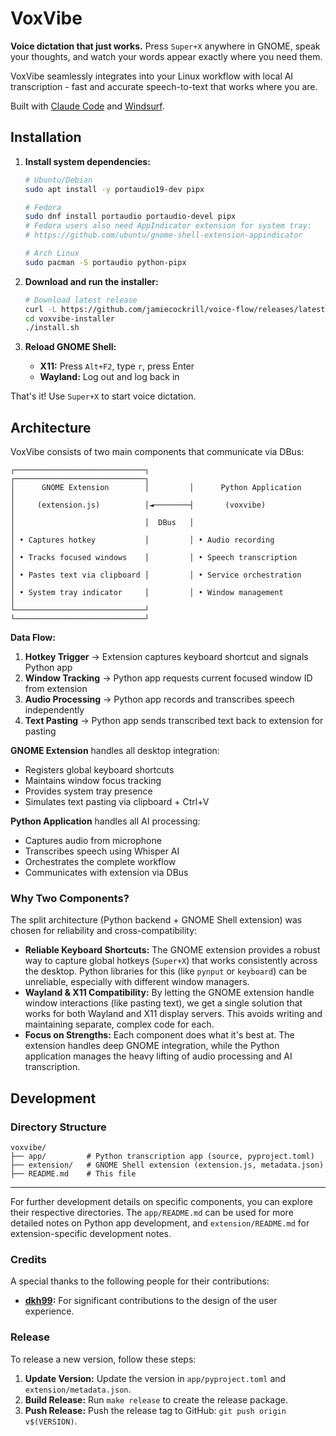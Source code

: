 # VoxVibe

**Voice dictation that just works.** Press `Super+X` anywhere in GNOME, speak your thoughts, and watch your words appear exactly where you need them.

VoxVibe seamlessly integrates into your Linux workflow with local AI transcription - fast and accurate speech-to-text that works where you are.

Built with [Claude Code](https://www.anthropic.com/claude-code) and [Windsurf](https://windsurf.com/).

## Installation

1. **Install system dependencies:**
   ```bash
   # Ubuntu/Debian
   sudo apt install -y portaudio19-dev pipx
   
   # Fedora
   sudo dnf install portaudio portaudio-devel pipx
   # Fedora users also need AppIndicator extension for system tray:
   # https://github.com/ubuntu/gnome-shell-extension-appindicator
   
   # Arch Linux
   sudo pacman -S portaudio python-pipx
   ```

2. **Download and run the installer:**
   ```bash
   # Download latest release
   curl -L https://github.com/jamiecockrill/voice-flow/releases/latest/download/voxvibe-installer.tar.gz | tar -xz
   cd voxvibe-installer
   ./install.sh
   ```

3. **Reload GNOME Shell:**
   - **X11:** Press `Alt+F2`, type `r`, press Enter
   - **Wayland:** Log out and log back in

That's it! Use `Super+X` to start voice dictation.

## Architecture

VoxVibe consists of two main components that communicate via DBus:

```
┌─────────────────────────────┐         ┌─────────────────────────────┐
│      GNOME Extension        │         │      Python Application     │
│     (extension.js)          │◄────────┤       (voxvibe)             │
│                             │  DBus   │                             │
│ • Captures hotkey           │         │ • Audio recording           │
│ • Tracks focused windows    │         │ • Speech transcription      │
│ • Pastes text via clipboard │         │ • Service orchestration     │
│ • System tray indicator     │         │ • Window management         │
└─────────────────────────────┘         └─────────────────────────────┘
```

**Data Flow:**
1. **Hotkey Trigger** → Extension captures keyboard shortcut and signals Python app
2. **Window Tracking** → Python app requests current focused window ID from extension  
3. **Audio Processing** → Python app records and transcribes speech independently
4. **Text Pasting** → Python app sends transcribed text back to extension for pasting

**GNOME Extension** handles all desktop integration:
- Registers global keyboard shortcuts
- Maintains window focus tracking
- Provides system tray presence
- Simulates text pasting via clipboard + Ctrl+V

**Python Application** handles all AI processing:
- Captures audio from microphone
- Transcribes speech using Whisper AI
- Orchestrates the complete workflow
- Communicates with extension via DBus

### Why Two Components?

The split architecture (Python backend + GNOME Shell extension) was chosen for reliability and cross-compatibility:

- **Reliable Keyboard Shortcuts:** The GNOME extension provides a robust way to capture global hotkeys (`Super+X`) that works consistently across the desktop. Python libraries for this (like `pynput` or `keyboard`) can be unreliable, especially with different window managers.
- **Wayland & X11 Compatibility:** By letting the GNOME extension handle window interactions (like pasting text), we get a single solution that works for both Wayland and X11 display servers. This avoids writing and maintaining separate, complex code for each.
- **Focus on Strengths:** Each component does what it's best at. The extension handles deep GNOME integration, while the Python application manages the heavy lifting of audio processing and AI transcription.

## Development

### Directory Structure

```
voxvibe/
├── app/         # Python transcription app (source, pyproject.toml)
├── extension/   # GNOME Shell extension (extension.js, metadata.json)
├── README.md    # This file
```

---

For further development details on specific components, you can explore their respective directories.
The `app/README.md` can be used for more detailed notes on Python app development, and `extension/README.md` for extension-specific development notes.

### Credits

A special thanks to the following people for their contributions:

- **[dkh99](https://github.com/dkh99):** For significant contributions to the design of the user experience.

### Release

To release a new version, follow these steps:

1.  **Update Version:** Update the version in `app/pyproject.toml` and `extension/metadata.json`.
2.  **Build Release:** Run `make release` to create the release package.
3.  **Push Release:** Push the release tag to GitHub: `git push origin v$(VERSION)`.
